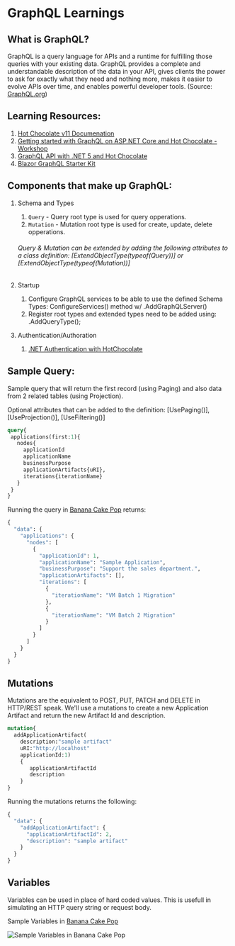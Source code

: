 # GraphQL Learnings

## What is GraphQL?

GraphQL is a query language for APIs and a runtime for fulfilling those queries with your existing data. GraphQL provides a complete and understandable description of the data in your API, gives clients the power to ask for exactly what they need and nothing more, makes it easier to evolve APIs over time, and enables powerful developer tools. (Source: [GraphQL.org](https://graphql.org/))

## Learning Resources:

1. [Hot Chocolate v11 Documenation](https://chillicream.com/docs/hotchocolate)
2. [Getting started with GraphQL on ASP.NET Core and Hot Chocolate - Workshop](https://github.com/ChilliCream/graphql-workshop)
3. [GraphQL API with .NET 5 and Hot Chocolate](https://youtu.be/HuN94qNwQmM)
4. [Blazor GraphQL Starter Kit](https://github.com/microsoft/blazor-graphql-starter-kit)

## Components that make up GraphQL:

1. Schema and Types
   1. `Query` - Query root type is used for query opperations.
   1. `Mutation` - Mutation root type is used for create, update, delete opperations.

    ###### Query & Mutation can be extended by adding the following attributes to a class definition: [ExtendObjectType(typeof(Query))] or [ExtendObjectType(typeof(Mutation))]
   
2. Startup
    1. Configure GraphQL services to be able to use the defined Schema Types: ConfigureServices() method w/ .AddGraphQLServer()
    1. Register root types and extended types need to be added using: .AddQueryType<QueryType>();

3. Authentication/Authoration
    1. [.NET Authentication with HotChocolate](https://github.com/microsoft/emerging-opportunities/tree/main/.NET/Authentication)
  
## Sample Query:
  
Sample query that will return the first record (using Paging) and also data from 2 related tables (using Projection).

Optional attributes that can be added to the definition:  [UsePaging()], [UseProjection()], [UseFiltering()] 

```GraphQL
query{
 applications(first:1){
   nodes{
     applicationId
     applicationName
     businessPurpose
     applicationArtifacts{uRI}, 
     iterations{iterationName}
   }
 }
}
```
   
Running the query in [Banana Cake Pop](https://github.com/microsoft/emerging-opportunities/tree/main/MotherBox/Banana%20Cake%20Pop) returns:
```GraphQL
{
  "data": {
    "applications": {
      "nodes": [
        {
          "applicationId": 1,
          "applicationName": "Sample Application",
          "businessPurpose": "Support the sales department.",
          "applicationArtifacts": [],
          "iterations": [
            {
              "iterationName": "VM Batch 1 Migration"
            },
            {
              "iterationName": "VM Batch 2 Migration"
            }
          ]
        }
      ]
    }
  }
}
```

## Mutations
 
Mutations are the equivalent to POST, PUT, PATCH and DELETE in HTTP/REST speak.  We'll use a mutations to create a new Application Artifact and return the new Artifact Id and description.
   
```GraphQL
mutation{
  addApplicationArtifact(
    description:"sample artifact"
    uRI:"http://localhost"
    applicationId:1)
    {
       applicationArtifactId
       description
    }
}   
```
  
Running the mutations returns the following:
   
```GraphQL
{
  "data": {
    "addApplicationArtifact": {
      "applicationArtifactId": 2,
      "description": "sample artifact"
    }
  }
}
```

## Variables
   
Variables can be used in place of hard coded values.  This is usefull in simulating an HTTP query string or request body.

Sample Variables in [Banana Cake Pop](https://github.com/microsoft/emerging-opportunities/tree/main/MotherBox/Banana%20Cake%20Pop)
   
![Sample Variables in Banana Cake Pop](https://github.com/microsoft/emerging-opportunities/blob/main/MotherBox/GraphQL/Variables.png)

